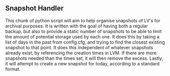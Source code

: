 Snapshot Handler
---------------

This chunk of python script will aim to help organise snapshots of LV's for archival purposes. It is written with the goal of having both a regular backup, but also to provide a static number of snapshots to be able to limit the amount of potential storage used by each one.
It does this by taking a list of days in the past from config.cfg, and trying to find the closest existing snapshot to that point. It does this independent of whatever snapshots already exist, by referencing the creation times in LVM. If there are more snapshots needed than the times set, it will then remove the excess. Lastly, it will attempt to create a new snapshot for today, according to a standard format.
